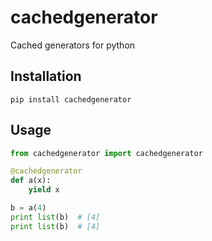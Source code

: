 # cachedgenerator
Cached generators for python

## Installation

```
pip install cachedgenerator
```

## Usage

```python
from cachedgenerator import cachedgenerator

@cachedgenerator
def a(x):
    yield x

b = a(4)
print list(b)  # [4]
print list(b)  # [4]
```

